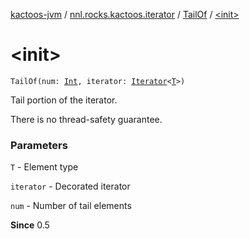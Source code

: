 [kactoos-jvm](../../index.md) / [nnl.rocks.kactoos.iterator](../index.md) / [TailOf](index.md) / [&lt;init&gt;](./-init-.md)

# &lt;init&gt;

`TailOf(num: `[`Int`](https://kotlinlang.org/api/latest/jvm/stdlib/kotlin/-int/index.html)`, iterator: `[`Iterator`](https://kotlinlang.org/api/latest/jvm/stdlib/kotlin.collections/-iterator/index.html)`<`[`T`](index.md#T)`>)`

Tail portion of the iterator.

There is no thread-safety guarantee.

### Parameters

`T` - Element type

`iterator` - Decorated iterator

`num` - Number of tail elements

**Since**
0.5

